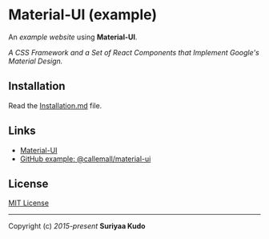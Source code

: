 Material-UI (example)
====

An *example website* using **Material-UI**.

*A CSS Framework and a Set of React Components that Implement Google's Material Design.*

## Installation

Read the [Installation.md](https://github.com/SuriyaaKudoIsc/material-ui-example/blob/master/INSTALL.md) file.


## Links

* [Material-UI](http://material-ui.com/#/get-started)
* [GitHub example: @callemall/material-ui](https://github.com/callemall/material-ui/tree/master/example)

## License

[MIT License](http://suriyaakudo.mit-license.org/)


----
Copyright (c) *2015-present* **Suriyaa Kudo**
